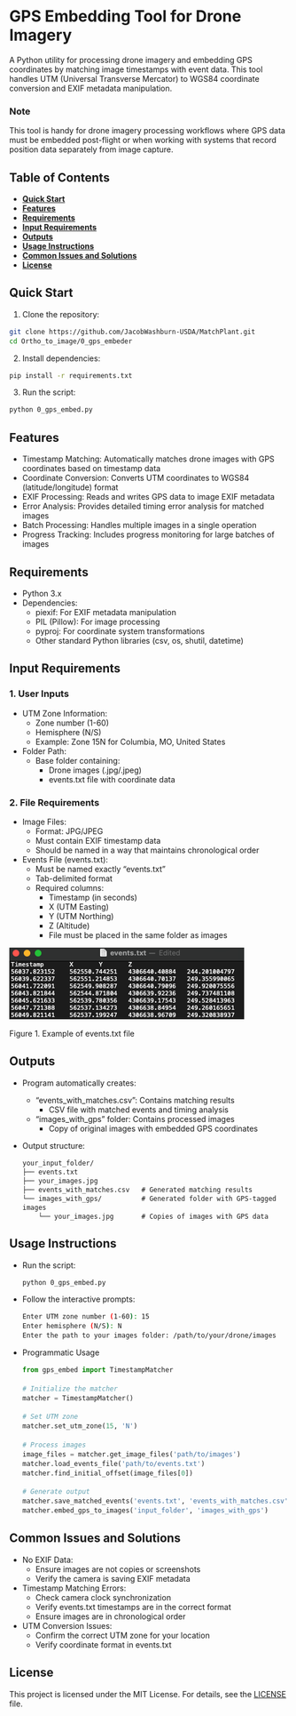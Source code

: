 # **GPS Embedding Tool for Drone Imagery**

A Python utility for processing drone imagery and embedding GPS coordinates by matching image timestamps with event data. This tool handles UTM (Universal Transverse Mercator) to WGS84 coordinate conversion and EXIF metadata manipulation.

### **Note**
This tool is handy for drone imagery processing workflows where GPS data must be embedded post-flight or when working with systems that record position data separately from image capture.

## Table of Contents
- [**Quick Start**](#quick-start)
- [**Features**](#features)
- [**Requirements**](#requirements)
- [**Input Requirements**](#input-requirements)
- [**Outputs**](#outputs)
- [**Usage Instructions**](#usage-instructions)
- [**Common Issues and Solutions**](#common-issues-and-solutions)
- [**License**](#license)

## Quick Start

1. Clone the repository:
```bash
git clone https://github.com/JacobWashburn-USDA/MatchPlant.git
cd Ortho_to_image/0_gps_embeder
```

2. Install dependencies:
```bash
pip install -r requirements.txt
```

3. Run the script:
```bash
python 0_gps_embed.py
```

## **Features**

- Timestamp Matching: Automatically matches drone images with GPS coordinates based on timestamp data
- Coordinate Conversion: Converts UTM coordinates to WGS84 (latitude/longitude) format
- EXIF Processing: Reads and writes GPS data to image EXIF metadata
- Error Analysis: Provides detailed timing error analysis for matched images
- Batch Processing: Handles multiple images in a single operation
- Progress Tracking: Includes progress monitoring for large batches of images

## **Requirements**

- Python 3.x
- Dependencies:
  - piexif: For EXIF metadata manipulation
  - PIL (Pillow): For image processing
  - pyproj: For coordinate system transformations
  - Other standard Python libraries (csv, os, shutil, datetime)

## **Input Requirements**

### 1. User Inputs
- UTM Zone Information:
    - Zone number (1-60)
    - Hemisphere (N/S)
    - Example: Zone 15N for Columbia, MO, United States
- Folder Path:
    - Base folder containing:
      - Drone images (.jpg/.jpeg)
      - events.txt file with coordinate data
        
### 2. File Requirements
- Image Files:
    - Format: JPG/JPEG
    - Must contain EXIF timestamp data
    - Should be named in a way that maintains chronological order
- Events File (events.txt):
    - Must be named exactly “events.txt”
    - Tab-delimited format
    - Required columns:
      - Timestamp (in seconds)
      - X (UTM Easting)
      - Y (UTM Northing)
      - Z (Altitude)
      - File must be placed in the same folder as images
     
![image](https://github.com/JacobWashburn-USDA/MatchPlant/blob/main/0_gps_embeder/images/img_events_txt.png)

Figure 1. Example of events.txt file
      
## **Outputs**

- Program automatically creates:
  - “events_with_matches.csv”: Contains matching results
    - CSV file with matched events and timing analysis
  - “images_with_gps” folder: Contains processed images
    - Copy of original images with embedded GPS coordinates

- Output structure:
  ```
  your_input_folder/
  ├── events.txt
  ├── your_images.jpg
  ├── events_with_matches.csv   # Generated matching results
  └── images_with_gps/          # Generated folder with GPS-tagged images
      └── your_images.jpg       # Copies of images with GPS data
  ```

## **Usage Instructions**

- Run the script:
   ```bash
   python 0_gps_embed.py
   ```

- Follow the interactive prompts:
   ```bash
   Enter UTM zone number (1-60): 15
   Enter hemisphere (N/S): N
   Enter the path to your images folder: /path/to/your/drone/images
   ```

- Programmatic Usage
  ```python
  from gps_embed import TimestampMatcher
  
  # Initialize the matcher
  matcher = TimestampMatcher()
  
  # Set UTM zone
  matcher.set_utm_zone(15, 'N')
  
  # Process images
  image_files = matcher.get_image_files('path/to/images')
  matcher.load_events_file('path/to/events.txt')
  matcher.find_initial_offset(image_files[0])
  
  # Generate output
  matcher.save_matched_events('events.txt', 'events_with_matches.csv')
  matcher.embed_gps_to_images('input_folder', 'images_with_gps')
  ```

## **Common Issues and Solutions**

- No EXIF Data:
   - Ensure images are not copies or screenshots
   - Verify the camera is saving EXIF metadata
- Timestamp Matching Errors:
   - Check camera clock synchronization
   - Verify events.txt timestamps are in the correct format
   - Ensure images are in chronological order
- UTM Conversion Issues:
   - Confirm the correct UTM zone for your location
   - Verify coordinate format in events.txt
     
## **License**

This project is licensed under the MIT License. For details, see the [LICENSE](https://github.com/JacobWashburn-USDA/MatchPlant/blob/main/LICENSE) file.
